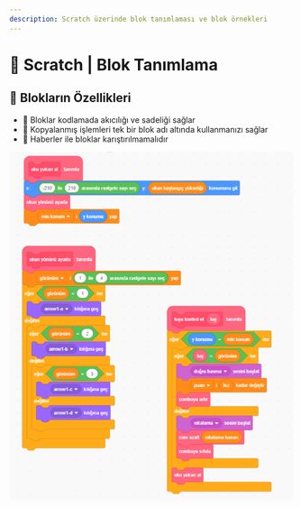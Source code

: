 ```yaml
---
description: Scratch üzerinde blok tanımlaması ve blok örnekleri
---
```


# 🍱 Scratch \| Blok Tanımlama

## 💎 Blokların Özellikleri

* 🚀 Bloklar kodlamada akıcılığı ve sadeliği sağlar
* 🦄 Kopyalanmış işlemleri tek bir blok adı altında kullanmanızı sağlar
* 📢 Haberler ile bloklar karıştırılmamalıdır

![](../../.gitbook/assets/image%20%28108%29.png)

## 

